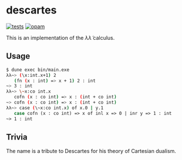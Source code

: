 # descartes

[![tests](https://github.com/vikraman/descartes/actions/workflows/workflow.yml/badge.svg)](https://github.com/vikraman/descartes/actions/workflows/workflow.yml)
[![opam](https://github.com/vikraman/descartes/actions/workflows/opam-dependency-submission.yml/badge.svg)](https://github.com/vikraman/descartes/actions/workflows/opam-dependency-submission.yml)

This is an implementation of the $\lambda\widetilde{\lambda}$ calculus.

## Usage

```bash
$ dune exec bin/main.exe
λλ~> (\x:int.x+1) 2
   (fn (x : int) => x + 1) 2 : int
~> 3 : int
λλ~> \~x:co int.x
   cofn (x : co int) => x : (int + co int)
~> cofn (x : co int) => x : (int + co int)
λλ~> case (\~x:co int.x) of x.0 | y.1
   case cofn (x : co int) => x of inl x => 0 | inr y => 1 : int
~> 1 : int
```

## Trivia

The name is a tribute to Descartes for his theory of Cartesian dualism.
